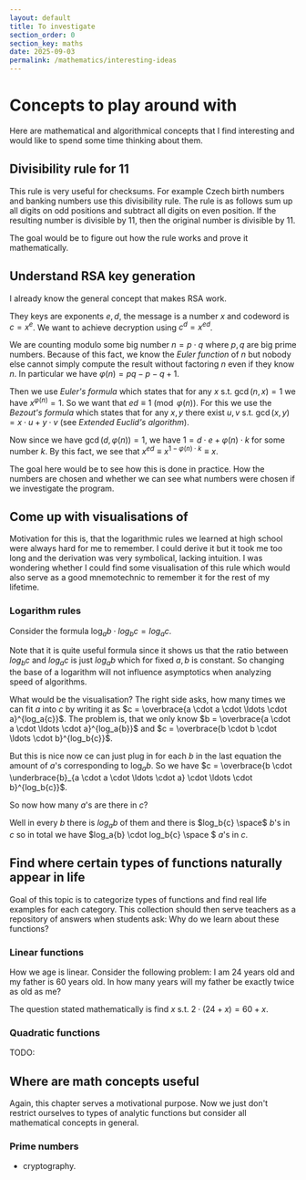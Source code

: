 ```yaml
---
layout: default
title: To investigate
section_order: 0
section_key: maths
date: 2025-09-03
permalink: /mathematics/interesting-ideas
---
```


# Concepts to play around with

Here are mathematical and algorithmical concepts that I find interesting and would like to spend some time thinking about them.

## Divisibility rule for 11

This rule is very useful for checksums. For example Czech birth numbers and banking numbers use this divisibility rule. The rule is as follows  sum up all digits on odd positions and subtract all digits on even position. If the resulting number is divisible by 11, then the original number is divisible by 11.

The goal would be to figure out how the rule works and prove it mathematically.

## Understand RSA key generation

I already know the general concept that makes RSA work.

They keys are exponents $e,d$, the message is a number $x$ and codeword is $c = x^e$. We want to achieve decryption using $c^d = x^{ed}$.

We are counting modulo some big number $n = p \cdot q$ where $p,q$ are big prime numbers. Because of this fact, we know the *Euler function* of $n$ but nobody else cannot simply compute the result without factoring $n$ even if they know $n$. In particular we have $\varphi(n) = pq - p - q + 1$. 

Then we use *Euler's formula* which states that for any $x$ s.t. $\gcd(n,x) = 1$ we have $x^{\varphi(n)} = 1$. So we want that $ed \equiv 1 \pmod{\varphi(n)}$. For this we use the *Bezout's formula* which states that for any $x,y$ there exist $u,v$ s.t. $\gcd(x,y) = x \cdot u + y \cdot v$ (see *Extended Euclid's algorithm*).

Now since we have $\gcd(d,\varphi(n)) = 1$, we have $1 = d \cdot e + \varphi(n) \cdot k$ for some number $k$. By this fact, we see that $x^{ed} \equiv x^{1 - \varphi(n) \cdot k} \equiv x$.

The goal here would be to see how this is done in practice. How the numbers are chosen and whether we can see what numbers were chosen if we investigate the program.

## Come up with visualisations of

Motivation for this is, that the logarithmic rules we learned at high school were always hard for me to remember. I could derive it but it took me too long and the derivation was very symbolical, lacking intuition. I was wondering whether I could find some visualisation of this rule which would also serve as a good mnemotechnic to remember it for the rest of my lifetime.

### Logarithm rules

Consider the formula $\log_a{b} \cdot log_b{c} = log_a{c}$. 

Note that it is quite useful formula since it shows us that the ratio between $log_b{c}$ and $log_a{c}$ is just $log_a{b}$ which for fixed $a,b$ is constant. So changing the base of a logarithm will not influence asymptotics when analyzing speed of algorithms.

What would be the visualisation? The right side asks, how many times we can fit $a$ into $c$ by writing it as $c = \overbrace{a \cdot a \cdot \ldots \cdot a}^{log_a{c}}$. The problem is, that we only know $b = \overbrace{a \cdot a \cdot \ldots \cdot a}^{log_a{b}}$ and $c = \overbrace{b \cdot b \cdot \ldots \cdot b}^{log_b{c}}$.

But this is nice now ce can just plug in for each $b$ in the last equation the amount of $a$'s corresponding to $\log_a{b}$. So we have $c = \overbrace{b \cdot \underbrace{b}_{a \cdot a \cdot \ldots \cdot a} \cdot \ldots \cdot b}^{log_b{c}}$. 

So now how many $a$'s are there in $c$? 

Well in every $b$ there is $log_a{b}$ of them and there is $log_b{c} \space$ $b$'s in $c$ so in total we have $log_a{b} \cdot log_b{c} \space $ $a$'s in $c$.

## Find where certain types of functions naturally appear in life

Goal of this topic is to categorize types of functions and find real life examples for each category. This collection should then serve teachers as a repository of answers when students ask: Why do we learn about these functions?

### Linear functions

How we age is linear. Consider the following problem: I am 24 years old and my father is 60 years old. In how many years will my father be exactly twice as old as me?

The question stated mathematically is find $x$ s.t. $2 \cdot (24 + x) = 60 + x$.

### Quadratic functions

TODO:

## Where are math concepts useful

Again, this chapter serves a motivational purpose. Now we just don't restrict ourselves to types of analytic functions but consider all mathematical concepts in general.

### Prime numbers
- cryptography.